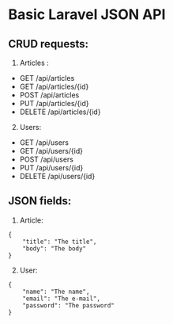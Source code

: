 # Basic Laravel JSON API

## CRUD requests:
1. Articles :
- GET /api/articles
- GET /api/articles/{id}
- POST /api/articles
- PUT /api/articles/{id}
- DELETE /api/articles/{id}
2. Users:
- GET /api/users
- GET /api/users/{id}
- POST /api/users
- PUT /api/users/{id}
- DELETE /api/users/{id}

## JSON fields:
1. Article:
```
{
    "title": "The title",
    "body": "The body"
}
```
2. User:
```
{
    "name": "The name",
    "email": "The e-mail",
    "password": "The password"
}
```

